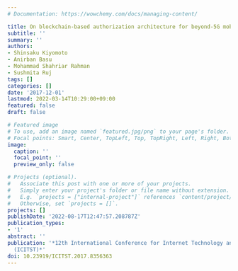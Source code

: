 ```yaml
---
# Documentation: https://wowchemy.com/docs/managing-content/

title: On blockchain-based authorization architecture for beyond-5G mobile services
subtitle: ''
summary: ''
authors:
- Shinsaku Kiyomoto
- Anirban Basu
- Mohammad Shahriar Rahman
- Sushmita Ruj
tags: []
categories: []
date: '2017-12-01'
lastmod: 2022-03-14T10:29:00+09:00
featured: false
draft: false

# Featured image
# To use, add an image named `featured.jpg/png` to your page's folder.
# Focal points: Smart, Center, TopLeft, Top, TopRight, Left, Right, BottomLeft, Bottom, BottomRight.
image:
  caption: ''
  focal_point: ''
  preview_only: false

# Projects (optional).
#   Associate this post with one or more of your projects.
#   Simply enter your project's folder or file name without extension.
#   E.g. `projects = ["internal-project"]` references `content/project/deep-learning/index.md`.
#   Otherwise, set `projects = []`.
projects: []
publishDate: '2022-08-17T12:47:57.208787Z'
publication_types:
- '1'
abstract: ''
publication: '*12th International Conference for Internet Technology and Secured Transactions
  (ICITST)*'
doi: 10.23919/ICITST.2017.8356363
---
```

